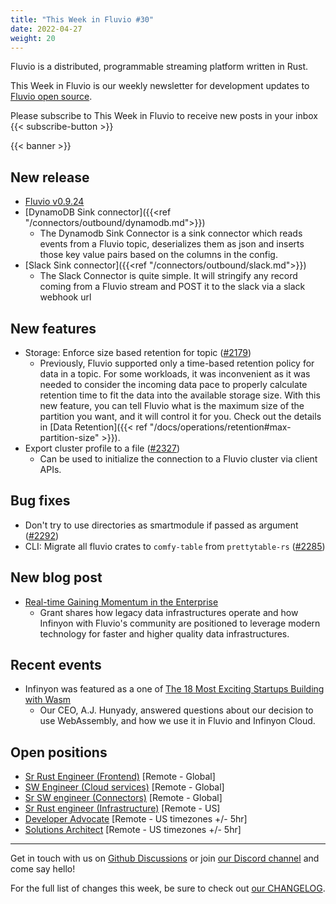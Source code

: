 ```yaml
---
title: "This Week in Fluvio #30"
date: 2022-04-27
weight: 20
---
```

Fluvio is a distributed, programmable streaming platform written in Rust.

This Week in Fluvio is our weekly newsletter for development updates to [Fluvio open source].

Please subscribe to This Week in Fluvio to receive new posts in your inbox
{{< subscribe-button >}}

{{< banner >}}


## New release
* [Fluvio v0.9.24](https://github.com/infinyon/fluvio/releases/tag/v0.9.24)
* [DynamoDB Sink connector]({{<ref "/connectors/outbound/dynamodb.md">}})
  * The Dynamodb Sink Connector is a sink connector which reads events from a Fluvio topic, deserializes them as json and inserts those key value pairs based on the columns in the config.
* [Slack Sink connector]({{<ref "/connectors/outbound/slack.md">}})
  * The Slack Connector is quite simple. It will stringify any record coming from a Fluvio stream and POST it to the slack via a slack webhook url

## New features
* Storage: Enforce size based retention for topic ([#2179](https://github.com/infinyon/fluvio/issues/2179))
  * Previously, Fluvio supported only a time-based retention policy for data in a topic. For some workloads, it was inconvenient as it was needed to consider the incoming data pace to properly calculate retention time to fit the
  data into the available storage size. With this new feature, you can tell Fluvio what is the maximum size of the
  partition you want, and it will control it for you. Check out the details in
  [Data Retention]({{< ref "/docs/operations/retention#max-partition-size" >}}).
* Export cluster profile to a file ([#2327](https://github.com/infinyon/fluvio/issues/2327))
  * Can be used to initialize the connection to a Fluvio cluster via client APIs.

## Bug fixes
* Don't try to use directories as smartmodule if passed as argument ([#2292](https://github.com/infinyon/fluvio/issues/2292))
* CLI: Migrate all fluvio crates to `comfy-table` from `prettytable-rs` ([#2285](https://github.com/infinyon/fluvio/issues/2263))

## New blog post
* [Real-time Gaining Momentum in the Enterprise](https://www.infinyon.com/blog/2022/02/real-time-gaining-momentum/)
  * Grant shares how legacy data infrastructures operate and how Infinyon with Fluvio's community are positioned to leverage modern technology for faster and higher quality data infrastructures. 

## Recent events
* Infinyon was featured as a one of <a href="https://reneeshah.medium.com/how-webassembly-gets-used-the-18-most-exciting-startups-building-with-wasm-939474e951db" rel="nofollow">The 18 Most Exciting Startups Building with Wasm</a>
  * Our CEO, A.J. Hunyady, answered questions about our decision to use WebAssembly, and how we use it in Fluvio and Infinyon Cloud.

## Open positions
* [Sr Rust Engineer (Frontend)](https://www.infinyon.com/careers/cloud-ui-engineer-senior-level) [Remote - Global]
* [SW Engineer (Cloud services)](https://www.infinyon.com/careers/cloud-engineer-mid-level) [Remote - Global]
* [Sr SW engineer (Connectors)](https://www.infinyon.com/careers/connectors-engineer-senior-level) [Remote - Global]
* [Sr Rust engineer (Infrastructure)](https://www.infinyon.com/careers/infrastructure-engineer-senior-level) [Remote - US]
* [Developer Advocate](https://www.infinyon.com/careers/developer-advocate-mid-senior-level) [Remote - US timezones +/- 5hr]
* [Solutions Architect](https://www.infinyon.com/careers/solutions-architect) [Remote - US timezones +/- 5hr]


---

Get in touch with us on [Github Discussions] or join [our Discord channel] and come say hello!

For the full list of changes this week, be sure to check out [our CHANGELOG].

[Fluvio open source]: https://github.com/infinyon/fluvio
[our CHANGELOG]: https://github.com/infinyon/fluvio/blob/master/CHANGELOG.md
[our Discord channel]: https://discordapp.com/invite/bBG2dTz
[Github Discussions]: https://github.com/infinyon/fluvio/discussions
